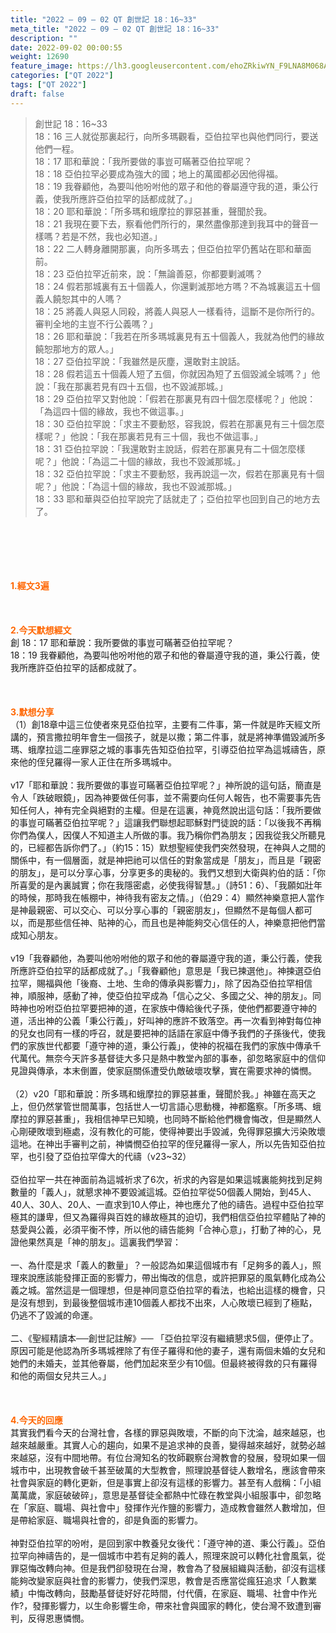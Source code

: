 ```yaml
---
title: "2022 – 09 – 02 QT 創世記 18：16~33"
meta_title: "2022 – 09 – 02 QT 創世記 18：16~33"
description: ""
date: 2022-09-02 00:00:55
weight: 12690
feature_image: https://lh3.googleusercontent.com/ehoZRkiwYN_F9LNA8M068AYxt73EavCZno-PD1cJRuf5BbSkQVUWr3gNEbt5kSs28Pb_Elg17kSrtf9ybWvojWoMV6I4tPM3vGRGDq6GkKkPdL2Gut4QAIw4-uykKUAtNiKgQKntvsU=w800
categories: ["QT 2022"]
tags: ["QT 2022"]
draft: false
---
```


<blockquote>創世記 18：16~33<br />
18：16 三人就從那裏起行，向所多瑪觀看，亞伯拉罕也與他們同行，要送他們一程。<br />
18：17 耶和華說：「我所要做的事豈可瞞著亞伯拉罕呢？<br />
18：18 亞伯拉罕必要成為強大的國；地上的萬國都必因他得福。<br />
18：19 我眷顧他，為要叫他吩咐他的眾子和他的眷屬遵守我的道，秉公行義，使我所應許亞伯拉罕的話都成就了。」<br />
18：20 耶和華說：「所多瑪和蛾摩拉的罪惡甚重，聲聞於我。<br />
18：21 我現在要下去，察看他們所行的，果然盡像那達到我耳中的聲音一樣嗎？若是不然，我也必知道。」<br />
18：22 二人轉身離開那裏，向所多瑪去；但亞伯拉罕仍舊站在耶和華面前。<br />
18：23 亞伯拉罕近前來，說：「無論善惡，你都要剿滅嗎？<br />
18：24 假若那城裏有五十個義人，你還剿滅那地方嗎？不為城裏這五十個義人饒恕其中的人嗎？<br />
18：25 將義人與惡人同殺，將義人與惡人一樣看待，這斷不是你所行的。審判全地的主豈不行公義嗎？」<br />
18：26 耶和華說：「我若在所多瑪城裏見有五十個義人，我就為他們的緣故饒恕那地方的眾人。」<br />
18：27 亞伯拉罕說：「我雖然是灰塵，還敢對主說話。<br />
18：28 假若這五十個義人短了五個，你就因為短了五個毀滅全城嗎？」他說：「我在那裏若見有四十五個，也不毀滅那城。」<br />
18：29 亞伯拉罕又對他說：「假若在那裏見有四十個怎麼樣呢？」他說：「為這四十個的緣故，我也不做這事。」<br />
18：30 亞伯拉罕說：「求主不要動怒，容我說，假若在那裏見有三十個怎麼樣呢？」他說：「我在那裏若見有三十個，我也不做這事。」<br />
18：31 亞伯拉罕說：「我還敢對主說話，假若在那裏見有二十個怎麼樣呢？」他說：「為這二十個的緣故，我也不毀滅那城。」<br />
18：32 亞伯拉罕說：「求主不要動怒，我再說這一次，假若在那裏見有十個呢？」他說：「為這十個的緣故，我也不毀滅那城。」<br />
18：33 耶和華與亞伯拉罕說完了話就走了；亞伯拉罕也回到自己的地方去了。</blockquote><br />
&nbsp;<br />
<br />
&nbsp;<br />
<br />
<span style="color: #ff6600;"><strong>1.經文3遍</strong></span><br />
<br />
&nbsp;<br />
<br />
<span style="color: #ff6600;"><strong>2.今天默想經文<br />
</strong></span>創 18：17 耶和華說：我所要做的事豈可瞞著亞伯拉罕呢？<br />
18：19 我眷顧他，為要叫他吩咐他的眾子和他的眷屬遵守我的道，秉公行義，使我所應許亞伯拉罕的話都成就了。<br />
<br />
&nbsp;<br />
<br />
<strong><span style="color: #ff6600;">3.默想分享<br />
</span></strong>（1）創18章中這三位使者來見亞伯拉罕，主要有二件事，第一件就是昨天經文所講的，預言撒拉明年會生一個孩子，就是以撒；第二件事，就是將神準備毀滅所多瑪、蛾摩拉這二座罪惡之城的事事先告知亞伯拉罕，引導亞伯拉罕為這城禱告，原來他的侄兒羅得一家人正住在所多瑪城中。<br />
<br />
v17「耶和華說：我所要做的事豈可瞞著亞伯拉罕呢？」神所說的這句話，簡直是令人「跌破眼鏡」，因為神要做任何事，並不需要向任何人報告，也不需要事先告知任何人，神有完全與絕對的主權。但是在這裏，神竟然說出這句話：「我所要做的事豈可瞞著亞伯拉罕呢？」這讓我們聯想起耶穌對門徒說的話：「以後我不再稱你們為僕人，因僕人不知道主人所做的事。我乃稱你們為朋友；因我從我父所聽見的，已經都告訴你們了。」（約15：15）默想聖經使我們突然發現，在神與人之間的關係中，有一個層面，就是神把祂可以信任的對象當成是「朋友」，而且是「親密的朋友」，是可以分享心事，分享更多的奧秘的。我們又想到大衛與約伯的話：「你所喜愛的是內裏誠實；你在我隱密處，必使我得智慧。」（詩51：6）、「我願如壯年的時候，那時我在帳棚中，神待我有密友之情。」（伯29：4）顯然神樂意把人當作是神最親密、可以交心、可以分享心事的「親密朋友」，但顯然不是每個人都可以，而是那些信任神、貼神的心，而且也是神能夠交心信任的人，神樂意把他們當成知心朋友。<br />
<br />
v19「我眷顧他，為要叫他吩咐他的眾子和他的眷屬遵守我的道，秉公行義，使我所應許亞伯拉罕的話都成就了。」「我眷顧他」意思是「我已揀選他」。神揀選亞伯拉罕，賜福與他「後裔、土地、生命的傳承與影響力」，除了因為亞伯拉罕相信神，順服神，感動了神，使亞伯拉罕成為「信心之父、多國之父、神的朋友」。同時神也吩咐亞伯拉罕要把神的道，在家族中傳給後代子孫，使他們都要遵守神的道，活出神的公義「秉公行義」，好叫神的應許不致落空。再一次看到神對每位神的兒女也同有一樣的呼召，就是要把神的話語在家庭中傳予我們的子孫後代，使我們的家族世代都要「遵守神的道，秉公行義」，使神的祝福在我們的家族中傳承千代萬代。無奈今天許多基督徒大多只是熱中教堂內部的事奉，卻忽略家庭中的信仰見證與傳承，本末倒置，使家庭關係遭受仇敵破壞攻擊，實在需要求神的憐憫。<br />
<br />
（2）v20「耶和華說：所多瑪和蛾摩拉的罪惡甚重，聲聞於我。」神雖在高天之上，但仍然掌管世間萬事，包括世人一切言語心思動機，神都鑑察。「所多瑪、蛾摩拉的罪惡甚重」，我相信神早已知曉，也同時不斷給他們機會悔改，但是顯然人心剛硬敗壞到極處，沒有教化的可能，使得神要出手毀滅，免得罪惡擴大污染敗壞這地。在神出手審判之前，神憐憫亞伯拉罕的侄兒羅得一家人，所以先告知亞伯拉罕，也引發了亞伯拉罕偉大的代禱（v23~32）<br />
<br />
亞伯拉罕一共在神面前為這城祈求了6次，祈求的內容是如果這城裏能夠找到足夠數量的「義人」，就懇求神不要毀滅這城。亞伯拉罕從50個義人開始，到45人、40人、30人、20人、一直求到10人停止，神也應允了他的禱告。過程中亞伯拉罕極其的謙卑，但又為羅得與百姓的緣故極其的迫切，我們相信亞伯拉罕體貼了神的慈愛與公義，必須平衡不悖，所以他的禱告能夠「合神心意」，打動了神的心，見證他果然真是「神的朋友」。這裏我們學習：<br />
<br />
一、為什麼是求「義人的數量」？一般認為如果這個城市有「足夠多的義人」，照理來說應該能發揮正面的影響力，帶出悔改的信息，或許把罪惡的風氣轉化成為公義之城。當然這是一個理想，但是神同意亞伯拉罕的看法，也給出這樣的機會，只是沒有想到，到最後整個城市連10個義人都找不出來，人心敗壞已經到了極點，仍逃不了毀滅的命運。<br />
<br />
二、《聖經精讀本──創世記註解》── 「亞伯拉罕沒有繼續懇求5個，便停止了。原因可能是他認為所多瑪城裡除了有侄子羅得和他的妻子，還有兩個未婚的女兒和她們的未婚夫，並其他眷屬，他們加起來至少有10個。但最終被得救的只有羅得和他的兩個女兒共三人。」<br />
<br />
&nbsp;<br />
<br />
<strong><span style="color: #ff6600;">4.今天的回應<br />
</span></strong>其實我們看今天的台灣社會，各樣的罪惡與敗壞，不斷的向下沈淪，越來越惡，也越來越嚴重。其實人心的趨向，如果不是追求神的良善，變得越來越好，就勢必越來越惡，沒有中間地帶。有位台灣知名的牧師觀察台灣教會的發展，發現如果一個城市中，出現教會破千甚至破萬的大型教會，照理說基督徒人數增名，應該會帶來社會與家庭的轉化更新，但是事實上卻沒有這樣的影響力。甚至有人戲稱：「小組萬萬歲，家庭破破碎」，意思是基督徒全都熱中忙碌在教堂與小組服事中，卻忽略在「家庭、職場、與社會中」發揮作光作鹽的影響力，造成教會雖然人數增加，但是帶給家庭、職場與社會的，卻是負面的影響力。<br />
<br />
神對亞伯拉罕的吩咐，是回到家中教養兒女後代：「遵守神的道、秉公行義」。亞伯拉罕向神禱告的，是一個城市中若有足夠的義人，照理來說可以轉化社會風氣，從罪惡悔改轉向神。但是我們卻發現在台灣，教會為了發展組織與活動，卻沒有這樣能夠改變家庭與社會的影響力，使我們深思，教會是否應當從瘋狂追求「人數業績」中悔改轉向，鼓勵基督徒好好花時間，付代價，在家庭、職場、社會中作光作?，發揮影響力，以生命影響生命，帶來社會與國家的轉化，使台灣不致遭到審判，反得恩惠憐憫。<br />
<br />
<strong><span style="color: #ff6600;"> </span></strong>
        